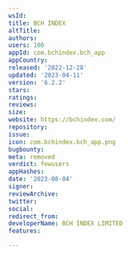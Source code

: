 ```yaml
---
wsId: 
title: BCH INDEX
altTitle: 
authors: 
users: 100
appId: com.bchindex.bch_app
appCountry: 
released: '2022-12-28'
updated: '2023-04-11'
version: '6.2.2'
stars: 
ratings: 
reviews: 
size: 
website: https://bchindex.com/
repository: 
issue: 
icon: com.bchindex.bch_app.png
bugbounty: 
meta: removed
verdict: fewusers
appHashes: 
date: '2023-08-04'
signer: 
reviewArchive: 
twitter: 
social: 
redirect_from: 
developerName: BCH INDEX LIMITED
features: 

---
```


